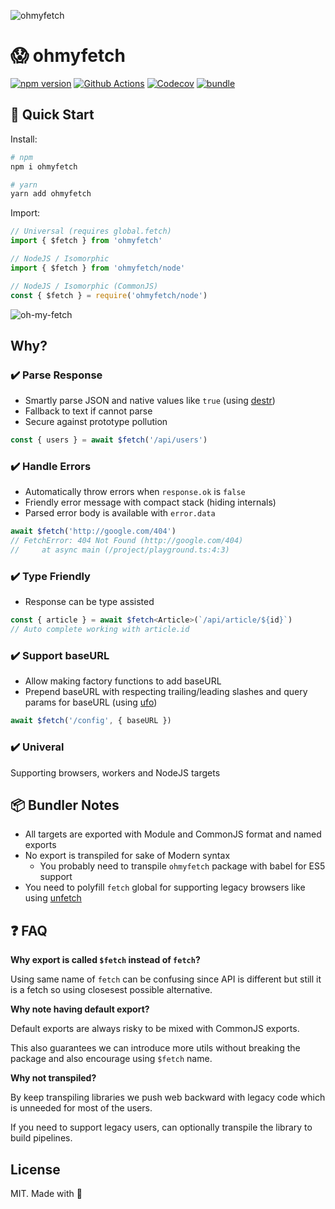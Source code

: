 ![ohmyfetch](https://user-images.githubusercontent.com/904724/101661564-b8f43300-3a48-11eb-99d9-5ccc42429f78.png)

# 😱 ohmyfetch

[![npm version][npm-version-src]][npm-version-href]
[![Github Actions][github-actions-src]][github-actions-href]
[![Codecov][codecov-src]][codecov-href]
[![bundle][bundle-src]][bundle-href]
<!-- [![npm downloads][npm-downloads-src]][npm-downloads-href] -->

## 🚀 Quick Start

Install:

```bash
# npm
npm i ohmyfetch

# yarn
yarn add ohmyfetch
```

Import:

```js
// Universal (requires global.fetch)
import { $fetch } from 'ohmyfetch'

// NodeJS / Isomorphic
import { $fetch } from 'ohmyfetch/node'

// NodeJS / Isomorphic (CommonJS)
const { $fetch } = require('ohmyfetch/node')
```

![oh-my-fetch](https://media.giphy.com/media/Dn1QRA9hqMcoMz9zVZ/giphy.gif)


## Why?

### ✔️ Parse Response

- Smartly parse JSON and native values like `true` (using [destr](https://github.com/nuxt-contrib/destr))
- Fallback to text if cannot parse
- Secure against prototype pollution

```js
const { users } = await $fetch('/api/users')
```

### ✔️ Handle Errors

- Automatically throw errors when `response.ok` is `false`
- Friendly error message with compact stack (hiding internals)
- Parsed error body is available with `error.data`

```ts
await $fetch('http://google.com/404')
// FetchError: 404 Not Found (http://google.com/404)
//     at async main (/project/playground.ts:4:3)
```

### ✔️ Type Friendly

- Response can be type assisted

```ts
const { article } = await $fetch<Article>(`/api/article/${id}`)
// Auto complete working with article.id
```

### ✔️ Support baseURL

- Allow making factory functions to add baseURL
- Prepend baseURL with respecting trailing/leading slashes and query params for baseURL (using [ufo](https://github.com/nuxt-contrib/ufo))

```js
await $fetch('/config', { baseURL })
```

### ✔️ Univeral

Supporting browsers, workers and NodeJS targets

## 📦 Bundler Notes

- All targets are exported with Module and CommonJS format and named exports
- No export is transpiled for sake of Modern syntax
  - You probably need to transpile `ohmyfetch` package with babel for ES5 support
- You need to polyfill `fetch` global for supporting legacy browsers like using [unfetch](https://github.com/developit/unfetch)

## ❓ FAQ

**Why export is called `$fetch` instead of `fetch`?**

Using same name of `fetch` can be confusing since API is different but still it is a fetch so using closesest possible alternative.

**Why note having default export?**

Default exports are always risky to be mixed with CommonJS exports.

This also guarantees we can introduce more utils without breaking the package and also encourage using `$fetch` name.

**Why not transpiled?**

By keep transpiling libraries we push web backward with legacy code which is unneeded for most of the users.

If you need to support legacy users, can optionally transpile the library to build pipelines.

## License

MIT. Made with 💖

<!-- Badges -->
[npm-version-src]: https://img.shields.io/npm/v/ohmyfetch?style=flat-square
[npm-version-href]: https://npmjs.com/package/ohmyfetch

[npm-downloads-src]: https://img.shields.io/npm/dm/ohmyfetch?style=flat-square
[npm-downloads-href]: https://npmjs.com/package/ohmyfetch

[github-actions-src]: https://img.shields.io/github/workflow/status/nuxt-contrib/ohmyfetch/ci/main?style=flat-square
[github-actions-href]: https://github.com/nuxt-contrib/ohmyfetch/actions?query=workflow%3Aci

[codecov-src]: https://img.shields.io/codecov/c/gh/nuxt-contrib/ohmyfetch/main?style=flat-square
[codecov-href]: https://codecov.io/gh/nuxt-contrib/ohmyfetch

[bundle-src]: https://img.shields.io/bundlephobia/minzip/ohmyfetch?style=flat-square
[bundle-href]: https://bundlephobia.com/result?p=ohmyfetch

